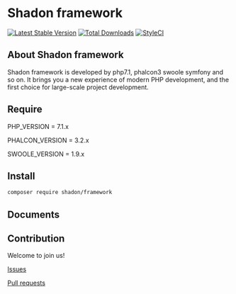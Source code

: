 # Shadon framework

[![Latest Stable Version](https://poser.pugx.org/shadon/framework/v/stable.png)](https://packagist.org/packages/shadon/framework)
[![Total Downloads](https://poser.pugx.org/shadon/framework/downloads.png)](https://packagist.org/packages/shadon/framework)
[![StyleCI](https://styleci.io/repos/94968797/shield?branch=master)](https://styleci.io/repos/94968797)

## About Shadon framework

Shadon framework is developed by php7.1, phalcon3 swoole symfony and so on. It brings you a new experience of modern PHP development, and the first choice for large-scale project development.

## Require

PHP_VERSION = 7.1.x

PHALCON_VERSION = 3.2.x

SWOOLE_VERSION = 1.9.x

## Install

```bash
composer require shadon/framework
```

## Documents


## Contribution

Welcome to join us!

[Issues](https://github.com/ShadonDev/framework/issues)

[Pull requests](https://github.com/ShadonDev/framework/pulls)

